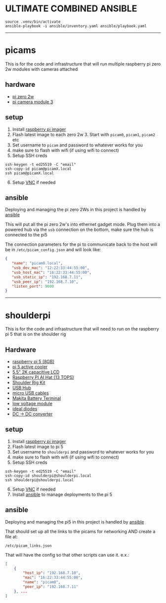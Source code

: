 # ULTIMATE COMBINED ANSIBLE

```shell
source .venv/bin/activate
ansible-playbook -i ansible/inventory.yaml ansible/playbook.yaml
```

---

# picams
This is for the code and infrastructure that will run multiple raspberry pi zero 2w modules with cameras attached

## hardware
- [pi zero 2w](https://www.raspberrypi.com/products/raspberry-pi-zero-2-w/)
- [pi camera module 3](https://www.raspberrypi.com/products/camera-module-3/)



## setup

1. Install [raspberry pi imager](https://www.raspberrypi.com/software/)
2. Flash latest image to each zero 2w
    3. Start with `picam0`, `picam1`, `picam2` etc
3. Set username to `picam` and password to whatever works for you
4. make sure to flash with wifi (if using wifi to connect)
5. Setup SSH creds
```shell
ssh-keygen -t ed25519 -C "email"
ssh-copy-id picam@picamX.local
ssh picam@picamX.local
```
6. Setup [VNC](https://www.raspberrypi.com/documentation/computers/remote-access.html#vnc) if needed

## ansible
Deploying and managing the pi zero 2Ws in this project is handled by [ansible](https://docs.ansible.com/ansible/latest/getting_started/index.html)

This will put all the pi zero 2w's into ethernet gadget mode. Plug them into a powered hub via the `usb` connection
on the bottom, make sure the hub is connected to the pi5

The connection parameters for the pi to communicate back to the host will be in `/etc/picam_config.json` and will look like:
```json
{
   "name": "picam0.local", 
   "usb_dev_mac": "12:22:33:44:55:00", 
   "usb_host_mac": "16:22:33:44:55:00", 
   "usb_static_ip": "192.168.7.11", 
   "usb_peer_ip": "192.168.7.10", 
   "listen_port": 9000
}
```

---

# shoulderpi
This is for the code and infrastructure that will need to run on the raspberry pi 5 that is on the shoulder rig

## Hardware
- [raspberry pi 5 (8GB)](https://www.raspberrypi.com/products/raspberry-pi-5/)
- [pi 5 active cooler](https://www.raspberrypi.com/products/active-cooler/)
- [5.5" 2K capacitive LCD](https://www.waveshare.com/5.5inch-1440x2560-lcd.htm)
- [Raspberry PI AI Hat (13 TOPS)](https://www.raspberrypi.com/products/ai-hat/?variant=ai-hat-plus-13)
- [Shoulder Rig Kit](https://www.smallrig.com/Shoulder-Rig-Kit-Classic-Version-4480.html)
- [USB Hub](https://www.amazon.com/dp/B00VDVCQ84)
- [micro USB cables](https://www.amazon.com/dp/B095JZSHXQ)
- [Makita Battery Terminal](https://www.amazon.com/dp/B0DPSPLWFB)
- [low voltage module](https://www.amazon.com/dp/B08H14XTZ8)
- [ideal diodes](https://www.amazon.com/dp/B0DDJFBF3B)
- [DC -> DC converter](https://www.digikey.com/en/products/detail/mean-well-usa-inc/RSD-60G-12/7706258)


## setup

1. Install [raspberry pi imager](https://www.raspberrypi.com/software/)
2. Flash latest image to pi 5
3. Set username to `shoulderpi` and password to whatever works for you
4. make sure to flash with wifi (if using wifi to connect)
5. Setup SSH creds
```shell
ssh-keygen -t ed25519 -C "email"
ssh-copy-id shoulderpi@shoulderpi.local
ssh shoulderpi@shoulderpi.local
```
6. Setup [VNC](https://www.raspberrypi.com/documentation/computers/remote-access.html#vnc) if needed
7. Install [ansible](https://docs.ansible.com/ansible/latest/installation_guide/intro_installation.html#installing-and-upgrading-ansible) to manage deployments to the pi 5

## ansible
Deploying and managing the pi5 in this project is handled by [ansible](https://docs.ansible.com/ansible/latest/getting_started/index.html)

That should set up all the links to the picams for networking AND create a file at:
```shell
/etc/picam_links.json
```

That will have the config so that other scripts can use it. e.x.:

```json
[
    {
        "host_ip": "192.168.7.10",
        "mac": "16:22:33:44:55:00",
        "name": "picam0",
        "peer_ip": "192.168.7.11"
    }, ...
]
```